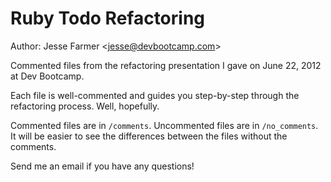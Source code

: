 # Ruby Todo Refactoring
Author: Jesse Farmer &lt;[jesse@devbootcamp.com](mailto:jesse@devbootcamp.com)&gt;

Commented files from the refactoring presentation I gave on June 22, 2012 at Dev Bootcamp.

Each file is well-commented and guides you step-by-step through the refactoring process.  Well, hopefully.

Commented files are in <code>/comments</code>.  Uncommented files are in <code>/no_comments</code>.  It will be easier to see the differences between the files without the comments.

Send me an email if you have any questions!
